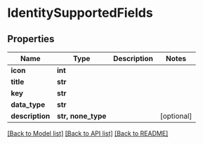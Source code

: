 # IdentitySupportedFields


## Properties
Name | Type | Description | Notes
------------ | ------------- | ------------- | -------------
**icon** | **int** |  | 
**title** | **str** |  | 
**key** | **str** |  | 
**data_type** | **str** |  | 
**description** | **str, none_type** |  | [optional] 

[[Back to Model list]](../README.md#documentation-for-models) [[Back to API list]](../README.md#documentation-for-api-endpoints) [[Back to README]](../README.md)


